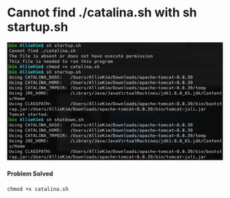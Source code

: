 # Cannot find ./catalina.sh with sh startup.sh

![notfoundcatalina](../../img/cannot_find_catalina.png)

#### Problem Solved
````
chmod +x catalina.sh
````
